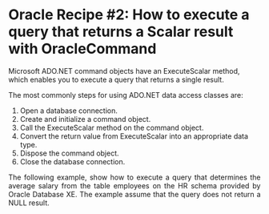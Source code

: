 # Oracle Recipe #2: How to execute a query that returns a Scalar result with OracleCommand

<p>
Microsoft ADO.NET command objects have an ExecuteScalar method, which enables you to execute a query that returns a single result.
</p>
<p align="justify">
The most commonly steps for using ADO.NET data access classes are:
<ol>
<li>Open a database connection.</li>
<li>Create and initialize a command object.</li>
<li>Call the ExecuteScalar method on the command object.</li>
<li>Convert the return value from ExecuteScalar into an appropriate data type.</li>
<li>Dispose the command object.</li>
<li>Close the database connection.</li>
</ol>
</p>
<p align="justify">
The following example, show how to execute a query that determines the average salary from the table employees on the HR schema provided by Oracle Database XE. The example assume that the query does not return a NULL result.
</p>

